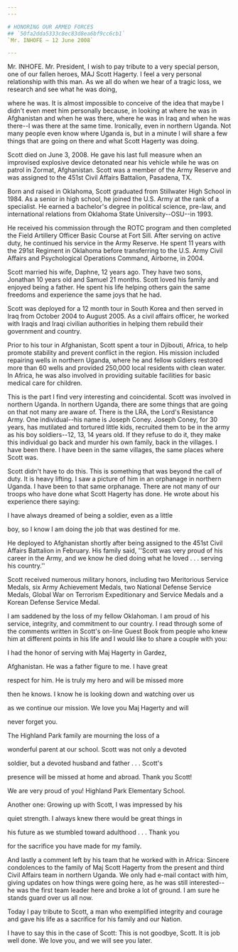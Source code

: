 ```yaml
---
---

# HONORING OUR ARMED FORCES
## `50fa2dda5333c8ec83d8ea6bf9cc6cb1`
`Mr. INHOFE — 12 June 2008`

---
```



Mr. INHOFE. Mr. President, I wish to pay tribute to a very special 
person, one of our fallen heroes, MAJ Scott Hagerty. I feel a very 
personal relationship with this man. As we all do when we hear of a 
tragic loss, we research and see what he was doing,


where he was. It is almost impossible to conceive of the idea that 
maybe I didn't even meet him personally because, in looking at where he 
was in Afghanistan and when he was there, where he was in Iraq and when 
he was there--I was there at the same time. Ironically, even in 
northern Uganda. Not many people even know where Uganda is, but in a 
minute I will share a few things that are going on there and what Scott 
Hagerty was doing.

Scott died on June 3, 2008. He gave his last full measure when an 
improvised explosive device detonated near his vehicle while he was on 
patrol in Zormat, Afghanistan. Scott was a member of the Army Reserve 
and was assigned to the 451st Civil Affairs Battalion, Pasadena, TX.

Born and raised in Oklahoma, Scott graduated from Stillwater High 
School in 1984. As a senior in high school, he joined the U.S. Army at 
the rank of a specialist. He earned a bachelor's degree in political 
science, pre-law, and international relations from Oklahoma State 
University--OSU--in 1993.

He received his commission through the ROTC program and then 
completed the Field Artillery Officer Basic Course at Fort Sill. After 
serving on active duty, he continued his service in the Army Reserve. 
He spent 11 years with the 291st Regiment in Oklahoma before 
transferring to the U.S. Army Civil Affairs and Psychological 
Operations Command, Airborne, in 2004.

Scott married his wife, Daphne, 12 years ago. They have two sons, 
Jonathan 10 years old and Samuel 21 months. Scott loved his family and 
enjoyed being a father. He spent his life helping others gain the same 
freedoms and experience the same joys that he had.

Scott was deployed for a 12 month tour in South Korea and then served 
in Iraq from October 2004 to August 2005. As a civil affairs officer, 
he worked with Iraqis and Iraqi civilian authorities in helping them 
rebuild their government and country.

Prior to his tour in Afghanistan, Scott spent a tour in Djibouti, 
Africa, to help promote stability and prevent conflict in the region. 
His mission included repairing wells in northern Uganda, where he and 
fellow soldiers restored more than 60 wells and provided 250,000 local 
residents with clean water. In Africa, he was also involved in 
providing suitable facilities for basic medical care for children.

This is the part I find very interesting and coincidental. Scott was 
involved in northern Uganda. In northern Uganda, there are some things 
that are going on that not many are aware of. There is the LRA, the 
Lord's Resistance Army. One individual--his name is Joseph Coney. 
Joseph Coney, for 30 years, has mutilated and tortured little kids, 
recruited them to be in the army as his boy soldiers--12, 13, 14 years 
old. If they refuse to do it, they make this individual go back and 
murder his own family, back in the villages. I have been there. I have 
been in the same villages, the same places where Scott was.

Scott didn't have to do this. This is something that was beyond the 
call of duty. It is heavy lifting. I saw a picture of him in an 
orphanage in northern Uganda. I have been to that same orphanage. There 
are not many of our troops who have done what Scott Hagerty has done. 
He wrote about his experience there saying:




 I have always dreamed of being a soldier, even as a little 


 boy, so I know I am doing the job that was destined for me.


He deployed to Afghanistan shortly after being assigned to the 451st 
Civil Affairs Battalion in February. His family said, ''Scott was very 
proud of his career in the Army, and we know he died doing what he 
loved . . . serving his country.''

Scott received numerous military honors, including two Meritorious 
Service Medals, six Army Achievement Medals, two National Defense 
Service Medals, Global War on Terrorism Expeditionary and Service 
Medals and a Korean Defense Service Medal.

I am saddened by the loss of my fellow Oklahoman. I am proud of his 
service, integrity, and commitment to our country. I read through some 
of the comments written in Scott's on-line Guest Book from people who 
knew him at different points in his life and I would like to share a 
couple with you:




 I had the honor of serving with Maj Hagerty in Gardez, 


 Afghanistan. He was a father figure to me. I have great 


 respect for him. He is truly my hero and will be missed more 


 then he knows. I know he is looking down and watching over us 


 as we continue our mission. We love you Maj Hagerty and will 


 never forget you.



 The Highland Park family are mourning the loss of a 


 wonderful parent at our school. Scott was not only a devoted 


 soldier, but a devoted husband and father . . . Scott's 


 presence will be missed at home and abroad. Thank you Scott! 


 We are very proud of you! Highland Park Elementary School.



 Another one: Growing up with Scott, I was impressed by his 


 quiet strength. I always knew there would be great things in 


 his future as we stumbled toward adulthood . . . Thank you 


 for the sacrifice you have made for my family.


And lastly a comment left by his team that he worked with in Africa: 
Sincere condolences to the family of Maj Scott Hagerty from the present 
and third Civil Affairs team in northern Uganda. We only had e-mail 
contact with him, giving updates on how things were going here, as he 
was still interested--he was the first team leader here and broke a lot 
of ground. I am sure he stands guard over us all now.

Today I pay tribute to Scott, a man who exemplified integrity and 
courage and gave his life as a sacrifice for his family and our Nation.

I have to say this in the case of Scott: This is not goodbye, Scott. 
It is job well done. We love you, and we will see you later.